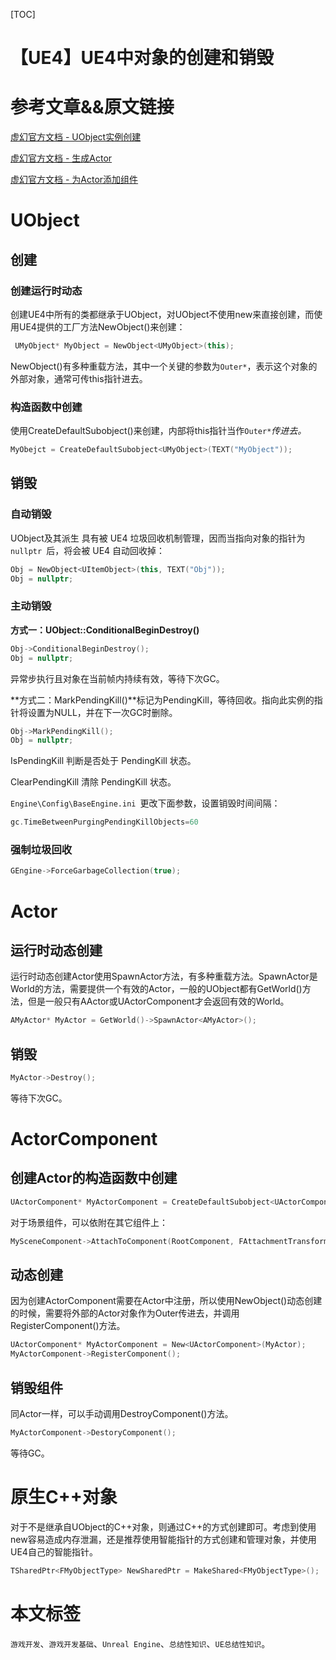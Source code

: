 [TOC]

#  【UE4】UE4中对象的创建和销毁

# 参考文章&&原文链接

[虚幻官方文档 - UObject实例创建](https://docs.unrealengine.com/4.27/zh-CN/ProgrammingAndScripting/ProgrammingWithCPP/UnrealArchitecture/Objects/Creation/)

[虚幻官方文档 - 生成Actor](https://docs.unrealengine.com/4.27/zh-CN/ProgrammingAndScripting/ProgrammingWithCPP/UnrealArchitecture/Actors/Spawning/)

[虚幻官方文档 - 为Actor添加组件](https://docs.unrealengine.com/4.27/zh-CN/InteractiveExperiences/HowTo/AddingComponents/)

# UObject

## 创建

### 创建运行时动态

创建UE4中所有的类都继承于UObject，对UObject不使用new来直接创建，而使用UE4提供的工厂方法NewObject()来创建：

```c++
 UMyObject* MyObject = NewObject<UMyObject>(this);
```

NewObject()有多种重载方法，其中一个关键的参数为`Outer*`，表示这个对象的外部对象，通常可传this指针进去。

### 构造函数中创建

使用CreateDefaultSubobject()来创建，内部将this指针当作`Outer*`*传进去。*

```c++
MyObejct = CreateDefaultSubobject<UMyObject>(TEXT("MyObject"));
```

## 销毁

### 自动销毁

UObject及其派生 具有被 UE4 垃圾回收机制管理，因而当指向对象的指针为 `nullptr `后，将会被 UE4 自动回收掉：

```c++
Obj = NewObject<UItemObject>(this, TEXT("Obj")); 
Obj = nullptr;
```

### 主动销毁

**方式一：UObject::ConditionalBeginDestroy()**

```c++
Obj->ConditionalBeginDestroy(); 
Obj = nullptr;
```

异常步执行且对象在当前帧内持续有效，等待下次GC。

**方式二：MarkPendingKill()**标记为PendingKill，等待回收。指向此实例的指针将设置为NULL，并在下一次GC时删除。

```c++
Obj->MarkPendingKill(); 
Obj = nullptr;
```

IsPendingKill 判断是否处于 PendingKill 状态。

ClearPendingKill 清除 PendingKill 状态。

`Engine\Config\BaseEngine.ini `更改下面参数，设置销毁时间间隔：

```c++
gc.TimeBetweenPurgingPendingKillObjects=60
```

### 强制垃圾回收

```c++
GEngine->ForceGarbageCollection(true);
```

# Actor

## 运行时动态创建

运行时动态创建Actor使用SpawnActor方法，有多种重载方法。SpawnActor是World的方法，需要提供一个有效的Actor，一般的UObject都有GetWorld()方法，但是一般只有AActor或UActorComponent才会返回有效的World。

```c++
AMyActor* MyActor = GetWorld()->SpawnActor<AMyActor>();
```

## 销毁

```c++
MyActor->Destroy();
```

等待下次GC。

# ActorComponent

## 创建Actor的构造函数中创建

```c++
UActorComponent* MyActorComponent = CreateDefaultSubobject<UActorComponent>(TEXT("MyActorComponentName")); 
```

对于场景组件，可以依附在其它组件上：

```c++
MySceneComponent->AttachToComponent(RootComponent, FAttachmentTransformRules::KeepRelativeTransform);
```

## 动态创建

因为创建ActorComponent需要在Actor中注册，所以使用NewObject()动态创建的时候，需要将外部的Actor对象作为Outer传进去，并调用RegisterComponent()方法。

```c++
UActorComponent* MyActorComponent = New<UActorComponent>(MyActor); 
MyActorComponent->RegisterComponent();  
```

## 销毁组件

同Actor一样，可以手动调用DestroyComponent()方法。

```c++
MyActorComponent->DestoryComponent();
```

等待GC。

# 原生C++对象

对于不是继承自UObject的C++对象，则通过C++的方式创建即可。考虑到使用new容易造成内存泄漏，还是推荐使用智能指针的方式创建和管理对象，并使用UE4自己的智能指针。

```c++
TSharedPtr<FMyObjectType> NewSharedPtr = MakeShared<FMyObjectType>();
```

# 本文标签

`游戏开发`、`游戏开发基础`、`Unreal Engine`、`总结性知识`、`UE总结性知识`。
